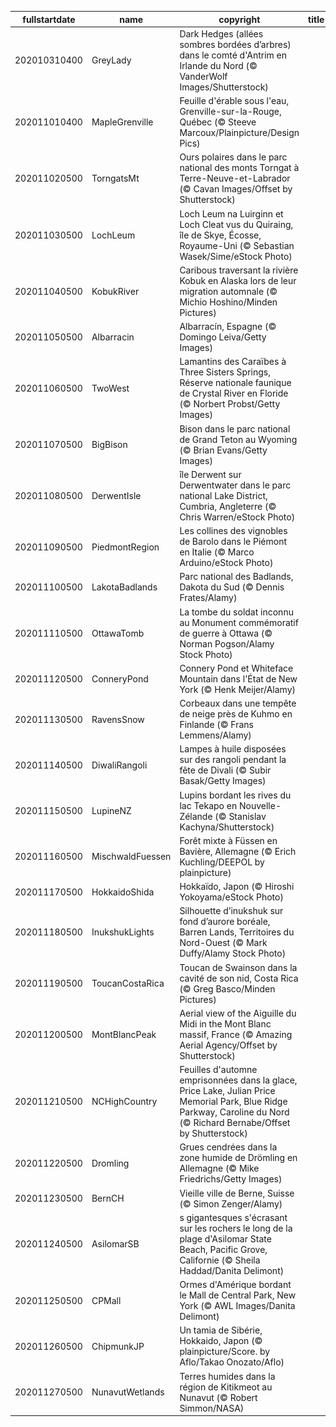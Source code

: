 |fullstartdate|name|copyright|title|image|
|--|--|--|--|--|
202010310400|GreyLady|Dark Hedges (allées sombres bordées d’arbres) dans le comté d'Antrim en Irlande du Nord (© VanderWolf Images/Shutterstock)||![](/fr-CA/2020/11/202010310400GreyLady.jpg)|
202011010400|MapleGrenville|Feuille d'érable sous l'eau, Grenville-sur-la-Rouge, Québec (© Steeve Marcoux/Plainpicture/Design Pics)||![](/fr-CA/2020/11/202011010400MapleGrenville.jpg)|
202011020500|TorngatsMt|Ours polaires dans le parc national des monts Torngat à Terre-Neuve-et-Labrador (© Cavan Images/Offset by Shutterstock)||![](/fr-CA/2020/11/202011020500TorngatsMt.jpg)|
202011030500|LochLeum|Loch Leum na Luirginn et Loch Cleat vus du Quiraing, île de Skye, Écosse, Royaume-Uni (© Sebastian Wasek/Sime/eStock Photo)||![](/fr-CA/2020/11/202011030500LochLeum.jpg)|
202011040500|KobukRiver|Caribous traversant la rivière Kobuk en Alaska lors de leur migration automnale (© Michio Hoshino/Minden Pictures)||![](/fr-CA/2020/11/202011040500KobukRiver.jpg)|
202011050500|Albarracin|Albarracín, Espagne (© Domingo Leiva/Getty Images)||![](/fr-CA/2020/11/202011050500Albarracin.jpg)|
202011060500|TwoWest|Lamantins des Caraïbes à Three Sisters Springs, Réserve nationale faunique de Crystal River en Floride (© Norbert Probst/Getty Images)||![](/fr-CA/2020/11/202011060500TwoWest.jpg)|
202011070500|BigBison|Bison dans le parc national de Grand Teton au Wyoming (© Brian Evans/Getty Images)||![](/fr-CA/2020/11/202011070500BigBison.jpg)|
202011080500|DerwentIsle|île Derwent sur Derwentwater dans le parc national Lake District, Cumbria, Angleterre (© Chris Warren/eStock Photo)||![](/fr-CA/2020/11/202011080500DerwentIsle.jpg)|
202011090500|PiedmontRegion|Les collines des vignobles de Barolo dans le Piémont en Italie (© Marco Arduino/eStock Photo)||![](/fr-CA/2020/11/202011090500PiedmontRegion.jpg)|
202011100500|LakotaBadlands|Parc national des Badlands, Dakota du Sud (© Dennis Frates/Alamy)||![](/fr-CA/2020/11/202011100500LakotaBadlands.jpg)|
202011110500|OttawaTomb|La tombe du soldat inconnu au Monument commémoratif de guerre à Ottawa (© Norman Pogson/Alamy Stock Photo)||![](/fr-CA/2020/11/202011110500OttawaTomb.jpg)|
202011120500|ConneryPond|Connery Pond et Whiteface Mountain dans l'État de New York (© Henk Meijer/Alamy)||![](/fr-CA/2020/11/202011120500ConneryPond.jpg)|
202011130500|RavensSnow|Corbeaux dans une tempête de neige près de Kuhmo en Finlande (© Frans Lemmens/Alamy)||![](/fr-CA/2020/11/202011130500RavensSnow.jpg)|
202011140500|DiwaliRangoli|Lampes à huile disposées sur des rangoli pendant la fête de Divali (© Subir Basak/Getty Images)||![](/fr-CA/2020/11/202011140500DiwaliRangoli.jpg)|
202011150500|LupineNZ|Lupins bordant les rives du lac Tekapo en Nouvelle-Zélande (© Stanislav Kachyna/Shutterstock)||![](/fr-CA/2020/11/202011150500LupineNZ.jpg)|
202011160500|MischwaldFuessen|Forêt mixte à Füssen en Bavière, Allemagne (© Erich Kuchling/DEEPOL by plainpicture)||![](/fr-CA/2020/11/202011160500MischwaldFuessen.jpg)|
202011170500|HokkaidoShida|Hokkaïdo, Japon (© Hiroshi Yokoyama/eStock Photo)||![](/fr-CA/2020/11/202011170500HokkaidoShida.jpg)|
202011180500|InukshukLights|Silhouette d’inukshuk sur fond d’aurore boréale, Barren Lands, Territoires du Nord-Ouest (© Mark Duffy/Alamy Stock Photo)||![](/fr-CA/2020/11/202011180500InukshukLights.jpg)|
202011190500|ToucanCostaRica|Toucan de Swainson dans la cavité de son nid, Costa Rica (© Greg Basco/Minden Pictures)||![](/fr-CA/2020/11/202011190500ToucanCostaRica.jpg)|
202011200500|MontBlancPeak|Aerial view of the Aiguille du Midi in the Mont Blanc massif, France (© Amazing Aerial Agency/Offset by Shutterstock)||![](/fr-CA/2020/11/202011200500MontBlancPeak.jpg)|
202011210500|NCHighCountry|Feuilles d'automne emprisonnées dans la glace, Price Lake, Julian Price Memorial Park, Blue Ridge Parkway, Caroline du Nord (© Richard Bernabe/Offset by Shutterstock)||![](/fr-CA/2020/11/202011210500NCHighCountry.jpg)|
202011220500|Dromling|Grues cendrées dans la zone humide de Drömling en Allemagne (© Mike Friedrichs/Getty Images)||![](/fr-CA/2020/11/202011220500Dromling.jpg)|
202011230500|BernCH|Vieille ville de Berne, Suisse (© Simon Zenger/Alamy)||![](/fr-CA/2020/11/202011230500BernCH.jpg)|
202011240500|AsilomarSB|s gigantesques s'écrasant sur les rochers le long de la plage d'Asilomar State Beach, Pacific Grove, Californie (© Sheila Haddad/Danita Delimont)||![](/fr-CA/2020/11/202011240500AsilomarSB.jpg)|
202011250500|CPMall|Ormes d'Amérique bordant le Mall de Central Park, New York (© AWL Images/Danita Delimont)||![](/fr-CA/2020/11/202011250500CPMall.jpg)|
202011260500|ChipmunkJP|Un tamia de Sibérie, Hokkaido, Japon (© plainpicture/Score. by Aflo/Takao Onozato/Aflo)||![](/fr-CA/2020/11/202011260500ChipmunkJP.jpg)|
202011270500|NunavutWetlands|Terres humides dans la région de Kitikmeot au Nunavut (© Robert Simmon/NASA)||![](/fr-CA/2020/11/202011270500NunavutWetlands.jpg)|
